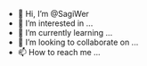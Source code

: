 - 👋 Hi, I’m @SagiWer
- 👀 I’m interested in ...
- 🌱 I’m currently learning ...
- 💞️ I’m looking to collaborate on ...
- 📫 How to reach me ...

<!---
SagiWer/SagiWer is a ✨ special ✨ repository because its `README.md` (this file) appears on your GitHub profile.
You can click the Preview link to take a look at your changes.
--->
